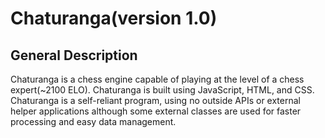 # Chaturanga(version 1.0)

## General Description
Chaturanga is a chess engine capable of playing at the level of a chess expert(~2100 ELO). Chaturanga is built using JavaScript, HTML, and CSS. Chaturanga is a self-reliant program, using no outside APIs or external helper applications although some external classes are used for faster processing and easy data management.
